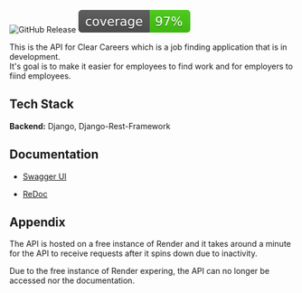 ![GitHub Release](https://img.shields.io/github/v/release/sebiflorinp/Clear-Careers-API)
![Coverage](https://github.com/sebiflorinp/Clear-Careers/blob/main/backend/coverage.svg)

This is the API for Clear Careers which is a job finding application that is in development.<br>
It's goal is to make it easier for employees to find work and for employers to fiind employees.

## Tech Stack

**Backend:** Django, Django-Rest-Framework



## Documentation

- [Swagger UI](https://clear-careers.onrender.com/api/v1/schema/swagger-ui/)

- [ReDoc](https://clear-careers.onrender.com/api/v1/schema/redoc/)


## Appendix

The API is hosted on a free instance of Render and it takes around a minute for the API to receive requests after it spins down due to inactivity.

Due to the free instance of Render expering, the API can no longer be accessed nor the documentation.




